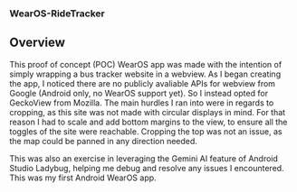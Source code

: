 ### WearOS-RideTracker

## Overview

This proof of concept (POC) WearOS app was made with the intention of simply wrapping a bus tracker website in a webview. As I began creating the app, I noticed there are no publicly avaliable APIs for webview from Google (Android only, no WearOS support yet). So I instead opted for GeckoView from Mozilla. The main hurdles I ran into were in regards to cropping, as this site was not made with circular displays in mind. For that reason I had to scale and add bottom margins to the view, to ensure all the toggles of the site were reachable. Cropping the top was not an issue, as the map could be panned in any direction needed.

This was also an exercise in leveraging the Gemini AI feature of Android Studio Ladybug, helping me debug and resolve any issues I encountered. This was my first Android WearOS app.
